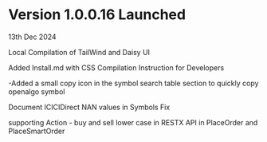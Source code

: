 # Version 1.0.0.16 Launched

13th Dec 2024

Local Compilation of TailWind and Daisy UI&#x20;

Added Install.md with CSS Compilation Instruction for Developers

-Added a small copy icon in the symbol search table section to quickly copy openalgo symbol

Document ICICIDirect NAN values in Symbols Fix

supporting Action - buy and sell lower case in RESTX API in PlaceOrder and PlaceSmartOrder

